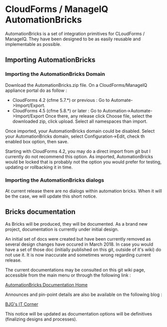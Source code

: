 # CloudForms / ManageIQ AutomationBricks

AutomationBricks is a set of integration primitives for CLoudForms / ManageIQ.
They have been designed to be as easily reusable and implementable as possible.

## Importing AutomationBricks

### Importing the AutomationBricks Domain
Download the AutomationBricks.zip file.
On a CloudForms/ManageIQ appliance portal do as follow :
 * CloudForms 4.2 (cfme 5.7.\*) or previous : Go to Automate->Import/Export. 
 * CloudForms 4.5 (cfme 5.8.\*) or later : Go to Automation->Automate->Import/Export
Once there, any release click Choose file, select the downloaded zip, click upload.
Select all namespaces than import.

Once imported, your AutomationBricks domain could be disabled. Select your AutomationBricks domain, select Configuration->Edit, check th enabled box option, then save.

Starting with CloudForms 4.2, you may do a direct import from git but I currently do not recommend this option.
As imported, AutomationBricks would be locked that is probably not the option you would prefer for testing, updating or rollbacking it in time.

### Importing the AutomationBricks dialogs
At current release there are no dialogs within automation bricks. When it will be the case, we will update this short notice.

## Bricks documentation
As Bricks will be produced, they will be documented.
As a brand new project, documentation is currently under initial design.

An initial set of docs were created but have been currently removed as several design changes have occured in March 2018. In case you would have a set of those doc (initially published on this git, outside of it's wiki) do not use it. It is now inaccurate and sometimes wrong regarding current release.

The current documentations may be consulted on this git wiki page, accessible from the main menu or through the following link :

[AutomationBricks Documentation Home](https://github.com/bjgillet/CloudForms-Automation-Bricks/wiki/Home)

Announces and pin-point details are also be available on the following blog :

[BJG's IT Corner](https://bjgitcorner.blogspot.com)

This notice will be updated as documentation options will be definitives (finalizing designs and processes).


